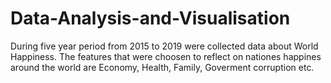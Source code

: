 # Data-Analysis-and-Visualisation
During five year period from 2015 to 2019 were collected data about World Happiness. The features that were choosen to reflect on nationes happines around the world are Economy, Health, Family, Goverment corruption etc.
